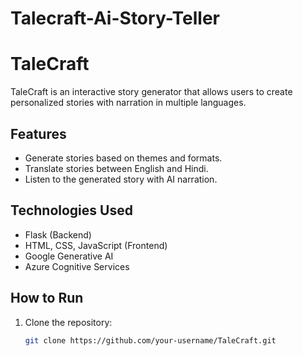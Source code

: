 # Talecraft-Ai-Story-Teller

# TaleCraft

TaleCraft is an interactive story generator that allows users to create personalized stories with narration in multiple languages.

## Features
- Generate stories based on themes and formats.
- Translate stories between English and Hindi.
- Listen to the generated story with AI narration.

## Technologies Used
- Flask (Backend)
- HTML, CSS, JavaScript (Frontend)
- Google Generative AI
- Azure Cognitive Services

## How to Run
1. Clone the repository:
   ```bash
   git clone https://github.com/your-username/TaleCraft.git
